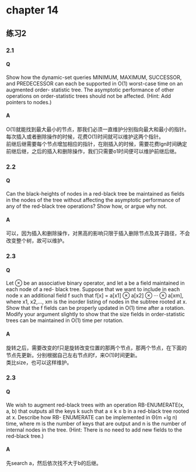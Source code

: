 # chapter 14

## 练习2
### 2.1
#### Q 
Show how the dynamic-set queries MINIMUM, MAXIMUM, SUCCESSOR, and PREDECESSOR can each be supported in O(1) worst-case time on an augmented order- statistic tree. The asymptotic performance of other operations on order-statistic trees should not be affected. (Hint: Add pointers to nodes.)

#### A 
O(1)就能找到最大最小的节点，那我们必须一直维护分别指向最大和最小的指针。每次插入或者删除操作的时候，花费O(1)时间就可以维护这两个指针。   
前继后继需要每个节点增加相应的指针，在刚插入的时候，需要花费lgn时间确定前继后继，之后的插入和删除操作，我们只需要o1时间便可以维护前继后继。 

### 2.2
#### Q 
Can the black-heights of nodes in a red-black tree be maintained as fields in the nodes of the tree without affecting the asymptotic performance of any of the red-black tree operations? Show how, or argue why not.

#### A 
可以，因为插入和删除操作，对黑高的影响只限于插入删除节点及其子路径，不会改变整个树，故可以维护。

### 2.3
#### Q 
Let ⊗ be an associative binary operator, and let a be a field maintained in each node of a red- black tree. Suppose that we want to include in each node x an additional field f such that f[x] = a[x1] ⊗ a[x2] ⊗ ··· ⊗ a[xm], where x1, x2,..., xm is the inorder listing of nodes in the subtree rooted at x. Show that the f fields can be properly updated in O(1) time after a rotation. Modify your argument slightly to show that the size fields in order-statistic trees can be maintained in O(1) time per rotation.

#### A 
旋转之后，需要改变的f只是旋转改变位置的那两个节点，那两个节点，在下面的节点先更新。分别根据自己左右节点的f，来O(1)时间更新。  
类比size，也可以这样维护。
### 2.3
#### Q 
We wish to augment red-black trees with an operation RB-ENUMERATE(x, a, b) that outputs all the keys k such that a ≤ k ≤ b in a red-black tree rooted at x. Describe how RB- ENUMERATE can be implemented in Θ(m +lg n) time, where m is the number of keys that are output and n is the number of internal nodes in the tree. (Hint: There is no need to add new fields to the red-black tree.)

#### A 
先search a，然后依次找不大于b的后继。